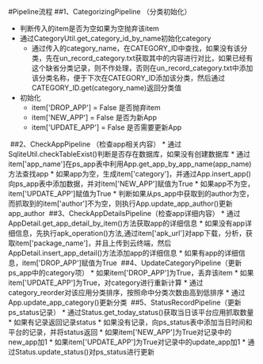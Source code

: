 #Pipeline流程
##1、CategorizingPipeline （分类初始化）
*	判断传入的item是否为空如果为空抛弃该item
*	通过CategoryUtil.get_category_id_by_name初始化category
	*	通过传入的category_name，在CATEGORY_ID中查找，如果没有该分类，先在un_record_category.txt获取其中的内容进行对比，如果已经有这个缺省分类记录，则不作处理，否则在un_record_category.txt中添加该分类名称，便于下次在CATEGORY_ID添加该分类，然后通过CATEGORY_ID.get(category_name)返回分类值
*	初始化<br>
	*	item['DROP_APP'] = False  是否抛弃item<br>
	*	item['NEW_APP'] = False  是否为新App<br>
	*	item['UPDATE_APP'] = False  是否需要更新App<br>

<img src="http://wh1100717.github.io/PolySpider/images/flowchart/CategorizingPipeline.jpg"  alt="">
##2、CheckAppPipeline （检查app相关内容）
*	通过SqliteUtil.checkTableExist()判断是否存在数据库，如果没有创建数据库
*	通过item['app_name']在ps_app表中利用App.get_app_by_app_name(app_name)方法查找app
	*	如果app为空，生成item['category']，并通过App.insert_app()向ps_app表中添加数据，并对item['NEW_APP']赋值为True
	*	如果app不为空，item['UPDATE_APP']赋值为True
*	判断如果从ps_app中获取到的author为空，而抓取到的item['author']不为空，则执行App.update_app_author()更新app_author

<img src="http://wh1100717.github.io/PolySpider/images/flowchart/CheckAppPipeline.jpg"  alt="">
##3、CheckAppDetailsPipeline（检查app详细内容）
*	通过AppDetail.get_app_detail_by_item()方法获取app的详细信息
	*	如果没有app详细信息，先执行apk_operation()方法,通过item['apk_url']对app下载，分析，获取item['package_name']，并且上传到云终端，然后AppDetail.insert_app_detail()方法添加app的详细信息
	*	如果有app的详细信息，item['DROP_APP']赋值为True

<img src="http://wh1100717.github.io/PolySpider/images/flowchart/CheckAppDetailsPipeline.jpg"  alt="">
##4、UpdateCategoryPipeline（更新ps_app中的category项）
*	如果item['DROP_APP']为True，丢弃该item
*	如果item['UPDATE_APP']为True，对category进行重新计算
*	通过category_reorder对该应用分类排序，按照命中分类次数由高到低排序
*	通过App.update_app_category()更新分类

<img src="http://wh1100717.github.io/PolySpider/images/flowchart/UpdateCategoryPipeline.jpg"  alt="">
##5、StatusRecordPipeline（更新ps_status记录）
*	通过Status.get_today_status()获取当日该平台应用抓取数量
	*	如果有记录返回记录status
	*	如果没有记录，向ps_status表中添加当日时间和平台的记录，并将status返回
*	如果item['NEW_APP']为True对记录中的new_app加1
*	如果item['UPDATE_APP']为True对记录中的update_app加1
*	通过Status.update_status()对ps_status进行更新

<img src="http://wh1100717.github.io/PolySpider/images/flowchart/StatusRecordPipeline.jpg"  alt="">